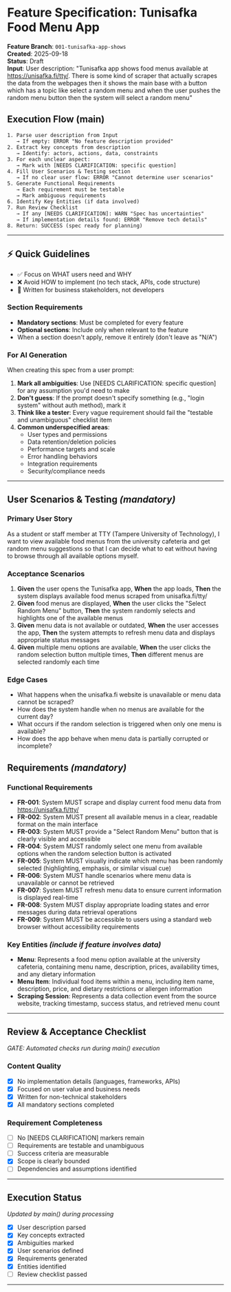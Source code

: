 # Feature Specification: Tunisafka Food Menu App

**Feature Branch**: `001-tunisafka-app-shows`  
**Created**: 2025-09-18  
**Status**: Draft  
**Input**: User description: "Tunisafka app shows food menus available at https://unisafka.fi/tty/. There is some kind of scraper that actually scrapes the data from the webpages then it shows the main base with a button which has a topic like select a random menu and when the user pushes the random menu button then the system will select a random menu"

## Execution Flow (main)
```
1. Parse user description from Input
   → If empty: ERROR "No feature description provided"
2. Extract key concepts from description
   → Identify: actors, actions, data, constraints
3. For each unclear aspect:
   → Mark with [NEEDS CLARIFICATION: specific question]
4. Fill User Scenarios & Testing section
   → If no clear user flow: ERROR "Cannot determine user scenarios"
5. Generate Functional Requirements
   → Each requirement must be testable
   → Mark ambiguous requirements
6. Identify Key Entities (if data involved)
7. Run Review Checklist
   → If any [NEEDS CLARIFICATION]: WARN "Spec has uncertainties"
   → If implementation details found: ERROR "Remove tech details"
8. Return: SUCCESS (spec ready for planning)
```

---

## ⚡ Quick Guidelines
- ✅ Focus on WHAT users need and WHY
- ❌ Avoid HOW to implement (no tech stack, APIs, code structure)
- 👥 Written for business stakeholders, not developers

### Section Requirements
- **Mandatory sections**: Must be completed for every feature
- **Optional sections**: Include only when relevant to the feature
- When a section doesn't apply, remove it entirely (don't leave as "N/A")

### For AI Generation
When creating this spec from a user prompt:
1. **Mark all ambiguities**: Use [NEEDS CLARIFICATION: specific question] for any assumption you'd need to make
2. **Don't guess**: If the prompt doesn't specify something (e.g., "login system" without auth method), mark it
3. **Think like a tester**: Every vague requirement should fail the "testable and unambiguous" checklist item
4. **Common underspecified areas**:
   - User types and permissions
   - Data retention/deletion policies  
   - Performance targets and scale
   - Error handling behaviors
   - Integration requirements
   - Security/compliance needs

---

## User Scenarios & Testing *(mandatory)*

### Primary User Story
As a student or staff member at TTY (Tampere University of Technology), I want to view available food menus from the university cafeteria and get random menu suggestions so that I can decide what to eat without having to browse through all available options myself.

### Acceptance Scenarios
1. **Given** the user opens the Tunisafka app, **When** the app loads, **Then** the system displays available food menus scraped from unisafka.fi/tty/
2. **Given** food menus are displayed, **When** the user clicks the "Select Random Menu" button, **Then** the system randomly selects and highlights one of the available menus
3. **Given** menu data is not available or outdated, **When** the user accesses the app, **Then** the system attempts to refresh menu data and displays appropriate status messages
4. **Given** multiple menu options are available, **When** the user clicks the random selection button multiple times, **Then** different menus are selected randomly each time

### Edge Cases
- What happens when the unisafka.fi website is unavailable or menu data cannot be scraped?
- How does the system handle when no menus are available for the current day?
- What occurs if the random selection is triggered when only one menu is available?
- How does the app behave when menu data is partially corrupted or incomplete?

## Requirements *(mandatory)*

### Functional Requirements
- **FR-001**: System MUST scrape and display current food menu data from https://unisafka.fi/tty/
- **FR-002**: System MUST present all available menus in a clear, readable format on the main interface
- **FR-003**: System MUST provide a "Select Random Menu" button that is clearly visible and accessible
- **FR-004**: System MUST randomly select one menu from available options when the random selection button is activated
- **FR-005**: System MUST visually indicate which menu has been randomly selected (highlighting, emphasis, or similar visual cue)
- **FR-006**: System MUST handle scenarios where menu data is unavailable or cannot be retrieved
- **FR-007**: System MUST refresh menu data to ensure current information is displayed real-time
- **FR-008**: System MUST display appropriate loading states and error messages during data retrieval operations
- **FR-009**: System MUST be accessible to users using a standard web browser without accessibility requirements

### Key Entities *(include if feature involves data)*
- **Menu**: Represents a food menu option available at the university cafeteria, containing menu name, description, prices, availability times, and any dietary information
- **Menu Item**: Individual food items within a menu, including item name, description, price, and dietary restrictions or allergen information
- **Scraping Session**: Represents a data collection event from the source website, tracking timestamp, success status, and retrieved menu count

---

## Review & Acceptance Checklist
*GATE: Automated checks run during main() execution*

### Content Quality
- [x] No implementation details (languages, frameworks, APIs)
- [x] Focused on user value and business needs
- [x] Written for non-technical stakeholders
- [x] All mandatory sections completed

### Requirement Completeness
- [ ] No [NEEDS CLARIFICATION] markers remain
- [ ] Requirements are testable and unambiguous  
- [ ] Success criteria are measurable
- [x] Scope is clearly bounded
- [ ] Dependencies and assumptions identified

---

## Execution Status
*Updated by main() during processing*

- [x] User description parsed
- [x] Key concepts extracted
- [x] Ambiguities marked
- [x] User scenarios defined
- [x] Requirements generated
- [x] Entities identified
- [ ] Review checklist passed

---
